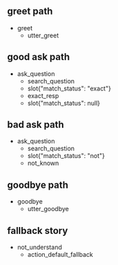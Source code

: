 ## greet path
* greet
  - utter_greet

## good ask path
* ask_question
  - search_question
  - slot{"match_status": "exact"}
  - exact_resp
  - slot{"match_status": null}

## bad ask path
* ask_question
  - search_question
  - slot{"match_status": "not"}
  - not_known

## goodbye path
* goodbye
  - utter_goodbye

## fallback story
* not_understand
  - action_default_fallback